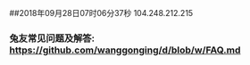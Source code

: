 ##2018年09月28日07时06分37秒 104.248.212.215
### 兔友常见问题及解答: https://github.com/wanggonging/d/blob/w/FAQ.md
